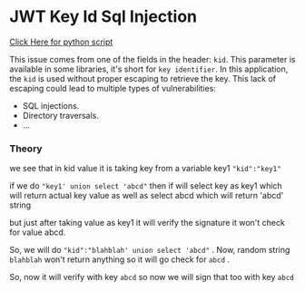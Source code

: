 # JWT Key Id Sql Injection

[Click Here for python script](jwt_kid.py)

This issue comes from one of the fields in the header: `kid`. This parameter is available in some libraries, it's short for `key identifier`. In this application, the `kid` is used without proper escaping to retrieve the key. This lack of escaping could lead to multiple types of vulnerabilities:

- SQL injections.
- Directory traversals.
- ...

### Theory

we see that in kid value it is taking key from a variable key1 `"kid":"key1"`

if we do `"key1' union select 'abcd"` then if will select key as key1 which will return actual key value as well as select abcd which will return 'abcd' string

but just after taking value as key1 it will verify the signature it won't check for value abcd.

So, we will do `"kid":"blahblah' union select 'abcd"` . Now, random string `blahblah` won't return anything so it will go check for `abcd` .

So, now it will verify with key `abcd` so now we will sign that too with key `abcd`

